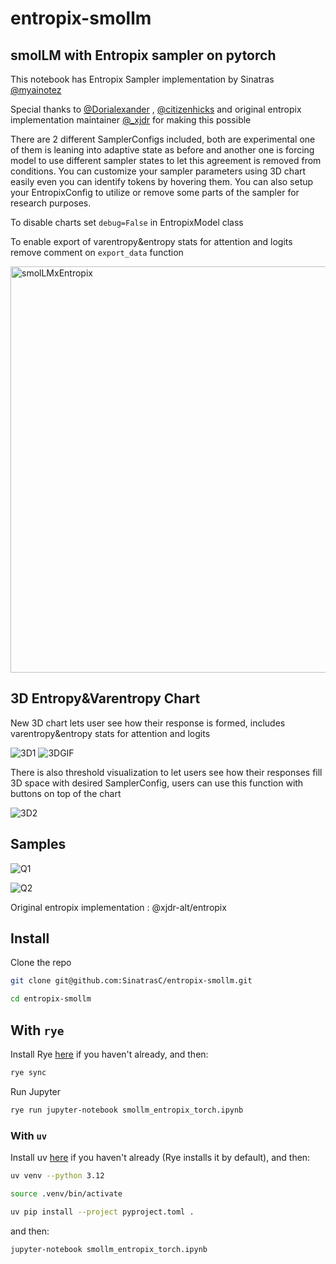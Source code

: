 # entropix-smollm
## smolLM with Entropix sampler on pytorch

This notebook has Entropix Sampler implementation by Sinatras [@myainotez](https://x.com/myainotez)

Special thanks to [@Dorialexander](https://x.com/Dorialexander) , [@citizenhicks](https://x.com/citizenhicks) and original entropix implementation maintainer [@_xjdr](https://x.com/_xjdr) for making this possible

There are 2 different SamplerConfigs included, both are experimental one of them is leaning into adaptive state as before and another one is forcing model to use different sampler states to let this agreement is removed from conditions. You can customize your sampler parameters using 3D chart easily even you can identify tokens by hovering them. You can also setup your EntropixConfig to utilize or remove some parts of the sampler for research purposes.

To disable charts set ```debug=False``` in EntropixModel class

To enable export of varentropy&entropy stats for attention and logits remove comment on ```export_data``` function

<img width="650" alt="smolLMxEntropix" src="https://github.com/user-attachments/assets/a7b1834b-4cd3-490b-983d-2479dc53c9e2">

## 3D Entropy&Varentropy Chart
New 3D chart lets user see how their response is formed, includes varentropy&entropy stats for attention and logits

![3D1](https://github.com/user-attachments/assets/4ecd74ec-6377-4961-8262-82286df8c765)
![3DGIF](https://github.com/user-attachments/assets/8c044476-bbe9-4849-b28a-e28b6f192418)

There is also threshold visualization to let users see how their responses fill 3D space with desired SamplerConfig, users can use this function with buttons on top of the chart

![3D2](https://github.com/user-attachments/assets/bf823633-e4eb-404c-be54-8f9ef9500565)

## Samples
![Q1](https://github.com/user-attachments/assets/adb455ef-d3bb-41b5-af14-815e048fded8)

![Q2](https://github.com/user-attachments/assets/062eaf0d-b0e1-4a21-98fe-b85adc8450e8)

Original entropix implementation : @xjdr-alt/entropix

## Install

Clone the repo

```sh
git clone git@github.com:SinatrasC/entropix-smollm.git

cd entropix-smollm
```

## With `rye`
Install Rye [here](https://rye.astral.sh/) if you haven't already, and then:

```sh
rye sync
```

Run Jupyter

```sh
rye run jupyter-notebook smollm_entropix_torch.ipynb
```


### With `uv`
Install uv [here](https://docs.astral.sh/uv/getting-started/installation/) if you haven't already (Rye installs it by default), and then:

```sh
uv venv --python 3.12

source .venv/bin/activate

uv pip install --project pyproject.toml .
```

and then:

```sh
jupyter-notebook smollm_entropix_torch.ipynb 
```
